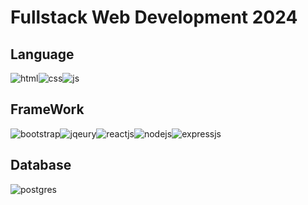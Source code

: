 
# Fullstack Web Development 2024

## Language

![html]![css]![js]

## FrameWork

![bootstrap]![jqeury]![reactjs]![nodejs]![expressjs]

## Database

![postgres]

<!-- Variable -->
[html]: https://img.shields.io/badge/HTML5-E34F26?style=for-the-badge&logo=html5&logoColor=white
[css]: https://img.shields.io/badge/CSS3-1572B6?style=for-the-badge&logo=css3&logoColor=white
[js]: https://img.shields.io/badge/JavaScript-323330?style=for-the-badge&logo=javascript&logoColor=F7DF1E
[reactjs]: https://img.shields.io/badge/React-20232A?style=for-the-badge&logo=react&logoColor=61DAFB
[bootstrap]: https://img.shields.io/badge/Bootstrap-563D7C?style=for-the-badge&logo=bootstrap&logoColor=white
[expressjs]: https://img.shields.io/badge/Express%20js-000000?style=for-the-badge&logo=express&logoColor=white
[nodejs]: https://img.shields.io/badge/Node%20js-339933?style=for-the-badge&logo=nodedotjs&logoColor=white
[jqeury]: https://img.shields.io/badge/jQuery-0769AD?style=for-the-badge&logo=jquery&logoColor=white
[postgres]: https://img.shields.io/badge/PostgreSQL-316192?style=for-the-badge&logo=postgresql&logoColor=white
